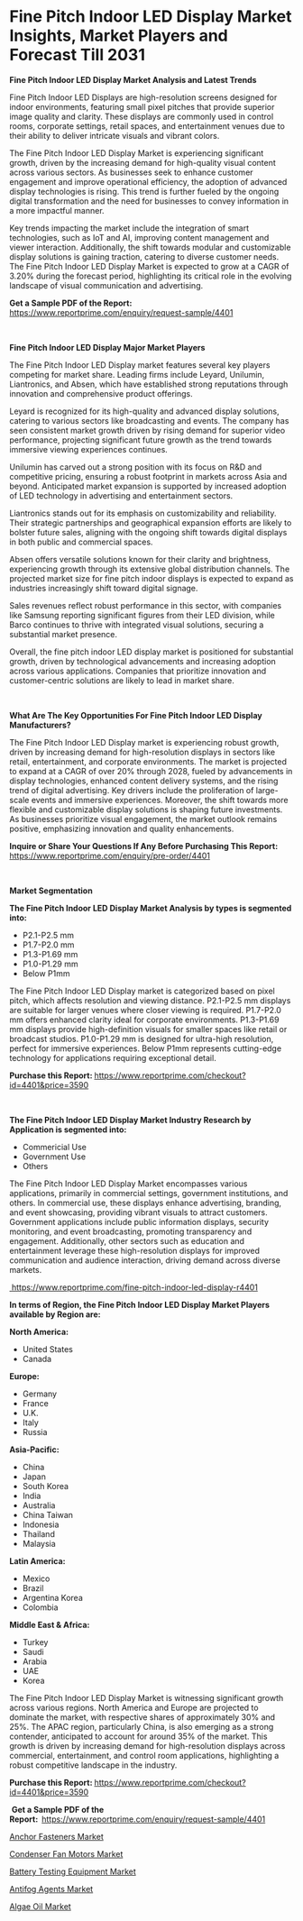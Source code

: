 <p><h1>Fine Pitch Indoor LED Display Market Insights, Market Players and Forecast Till 2031</h1></p><p><strong>Fine Pitch Indoor LED Display Market Analysis and Latest Trends</strong></p>
<p><p>Fine Pitch Indoor LED Displays are high-resolution screens designed for indoor environments, featuring small pixel pitches that provide superior image quality and clarity. These displays are commonly used in control rooms, corporate settings, retail spaces, and entertainment venues due to their ability to deliver intricate visuals and vibrant colors.</p><p>The Fine Pitch Indoor LED Display Market is experiencing significant growth, driven by the increasing demand for high-quality visual content across various sectors. As businesses seek to enhance customer engagement and improve operational efficiency, the adoption of advanced display technologies is rising. This trend is further fueled by the ongoing digital transformation and the need for businesses to convey information in a more impactful manner.</p><p>Key trends impacting the market include the integration of smart technologies, such as IoT and AI, improving content management and viewer interaction. Additionally, the shift towards modular and customizable display solutions is gaining traction, catering to diverse customer needs. The Fine Pitch Indoor LED Display Market is expected to grow at a CAGR of 3.20% during the forecast period, highlighting its critical role in the evolving landscape of visual communication and advertising.</p></p>
<p><strong>Get a Sample PDF of the Report:&nbsp;</strong> <a href="https://www.reportprime.com/enquiry/request-sample/4401?utm_campaign=1879&utm_medium=2&utm_source=Github&utm_content=ia&utm_term=24122024&utm_id=fine-pitch-indoor-led-display">https://www.reportprime.com/enquiry/request-sample/4401</a></p>
<p>&nbsp;</p>
<p><strong>Fine Pitch Indoor LED Display Major Market Players</strong></p>
<p><p>The Fine Pitch Indoor LED Display market features several key players competing for market share. Leading firms include Leyard, Unilumin, Liantronics, and Absen, which have established strong reputations through innovation and comprehensive product offerings.</p><p>Leyard is recognized for its high-quality and advanced display solutions, catering to various sectors like broadcasting and events. The company has seen consistent market growth driven by rising demand for superior video performance, projecting significant future growth as the trend towards immersive viewing experiences continues.</p><p>Unilumin has carved out a strong position with its focus on R&D and competitive pricing, ensuring a robust footprint in markets across Asia and beyond. Anticipated market expansion is supported by increased adoption of LED technology in advertising and entertainment sectors.</p><p>Liantronics stands out for its emphasis on customizability and reliability. Their strategic partnerships and geographical expansion efforts are likely to bolster future sales, aligning with the ongoing shift towards digital displays in both public and commercial spaces.</p><p>Absen offers versatile solutions known for their clarity and brightness, experiencing growth through its extensive global distribution channels. The projected market size for fine pitch indoor displays is expected to expand as industries increasingly shift toward digital signage.</p><p>Sales revenues reflect robust performance in this sector, with companies like Samsung reporting significant figures from their LED division, while Barco continues to thrive with integrated visual solutions, securing a substantial market presence.</p><p>Overall, the fine pitch indoor LED display market is positioned for substantial growth, driven by technological advancements and increasing adoption across various applications. Companies that prioritize innovation and customer-centric solutions are likely to lead in market share.</p></p>
<p>&nbsp;</p>
<p><strong>What Are The Key Opportunities For Fine Pitch Indoor LED Display Manufacturers?</strong></p>
<p><p>The Fine Pitch Indoor LED Display market is experiencing robust growth, driven by increasing demand for high-resolution displays in sectors like retail, entertainment, and corporate environments. The market is projected to expand at a CAGR of over 20% through 2028, fueled by advancements in display technologies, enhanced content delivery systems, and the rising trend of digital advertising. Key drivers include the proliferation of large-scale events and immersive experiences. Moreover, the shift towards more flexible and customizable display solutions is shaping future investments. As businesses prioritize visual engagement, the market outlook remains positive, emphasizing innovation and quality enhancements.</p></p>
<p><strong>Inquire or Share Your Questions If Any Before Purchasing This Report:</strong> <a href="https://www.reportprime.com/enquiry/pre-order/4401?utm_campaign=1879&utm_medium=2&utm_source=Github&utm_content=ia&utm_term=24122024&utm_id=fine-pitch-indoor-led-display">https://www.reportprime.com/enquiry/pre-order/4401</a></p>
<p>&nbsp;</p>
<p><strong>Market Segmentation</strong></p>
<p><strong>The Fine Pitch Indoor LED Display Market Analysis by types is segmented into:</strong></p>
<p><ul><li>P2.1-P2.5 mm</li><li>P1.7-P2.0 mm</li><li>P1.3-P1.69 mm</li><li>P1.0-P1.29 mm</li><li>Below P1mm</li></ul></p>
<p><p>The Fine Pitch Indoor LED Display market is categorized based on pixel pitch, which affects resolution and viewing distance. P2.1-P2.5 mm displays are suitable for larger venues where closer viewing is required. P1.7-P2.0 mm offers enhanced clarity ideal for corporate environments. P1.3-P1.69 mm displays provide high-definition visuals for smaller spaces like retail or broadcast studios. P1.0-P1.29 mm is designed for ultra-high resolution, perfect for immersive experiences. Below P1mm represents cutting-edge technology for applications requiring exceptional detail.</p></p>
<p><strong>Purchase this Report:&nbsp;</strong><a href="https://www.reportprime.com/checkout?id=4401&price=3590&utm_campaign=1879&utm_medium=2&utm_source=Github&utm_content=ia&utm_term=24122024&utm_id=fine-pitch-indoor-led-display">https://www.reportprime.com/checkout?id=4401&price=3590</a></p>
<p>&nbsp;</p>
<p><strong>The Fine Pitch Indoor LED Display Market Industry Research by Application is segmented into:</strong></p>
<p><ul><li>Commericial Use</li><li>Government Use</li><li>Others</li></ul></p>
<p><p>The Fine Pitch Indoor LED Display Market encompasses various applications, primarily in commercial settings, government institutions, and others. In commercial use, these displays enhance advertising, branding, and event showcasing, providing vibrant visuals to attract customers. Government applications include public information displays, security monitoring, and event broadcasting, promoting transparency and engagement. Additionally, other sectors such as education and entertainment leverage these high-resolution displays for improved communication and audience interaction, driving demand across diverse markets.</p></p>
<p><a href="https://www.reportprime.com/fine-pitch-indoor-led-display-r4401?utm_campaign=1879&utm_medium=2&utm_source=Github&utm_content=ia&utm_term=24122024&utm_id=fine-pitch-indoor-led-display">&nbsp;https://www.reportprime.com/fine-pitch-indoor-led-display-r4401</a></p>
<p><strong>In terms of Region, the Fine Pitch Indoor LED Display Market Players available by Region are:</strong></p>
<p>
    <p> <strong> North America: </strong>
        <ul>
            <li>United States</li>
            <li>Canada</li>
        </ul>
        </p> 
    <p> <strong> Europe: </strong>
        <ul>
            <li>Germany</li>
            <li>France</li>
            <li>U.K.</li>
            <li>Italy</li>
            <li>Russia</li>
        </ul>
        </p> 
    <p> <strong> Asia-Pacific: </strong>
        <ul>
            <li>China</li>
            <li>Japan</li>
            <li>South Korea</li>
            <li>India</li>
            <li>Australia</li>
            <li>China Taiwan</li>
            <li>Indonesia</li>
            <li>Thailand</li>
            <li>Malaysia</li>
        </ul>
        </p> 
    <p> <strong> Latin America: </strong>
        <ul>
            <li>Mexico</li>
            <li>Brazil</li>
            <li>Argentina Korea</li>
            <li>Colombia</li>
        </ul>
        </p> 
    <p> <strong> Middle East & Africa: </strong>
        <ul>
            <li>Turkey</li>
            <li>Saudi</li>
            <li>Arabia</li>
            <li>UAE</li>
            <li>Korea</li>
        </ul>
    </p>
    </p>
<p><p>The Fine Pitch Indoor LED Display Market is witnessing significant growth across various regions. North America and Europe are projected to dominate the market, with respective shares of approximately 30% and 25%. The APAC region, particularly China, is also emerging as a strong contender, anticipated to account for around 35% of the market. This growth is driven by increasing demand for high-resolution displays across commercial, entertainment, and control room applications, highlighting a robust competitive landscape in the industry.</p></p>
<p><strong>Purchase this Report: </strong><a href="https://www.reportprime.com/checkout?id=4401&price=3590&utm_campaign=1879&utm_medium=2&utm_source=Github&utm_content=ia&utm_term=24122024&utm_id=fine-pitch-indoor-led-display">https://www.reportprime.com/checkout?id=4401&price=3590</a></p>
<p>&nbsp;<strong>Get a Sample PDF of the Report:&nbsp;&nbsp;</strong><a href="https://www.reportprime.com/enquiry/request-sample/4401?utm_campaign=1879&utm_medium=2&utm_source=Github&utm_content=ia&utm_term=24122024&utm_id=fine-pitch-indoor-led-display">https://www.reportprime.com/enquiry/request-sample/4401</a></p>
<p><strong></strong></p>
<p><p><a href="https://www.linkedin.com/pulse/revenue-forecast-anchor-fasteners-market-projected-54-cagr-from-2mvkf?utm_campaign=1879&utm_medium=2&utm_source=Github&utm_content=ia&utm_term=24122024&utm_id=fine-pitch-indoor-led-display">Anchor Fasteners Market</a></p><p><a href="https://www.linkedin.com/pulse/a-mkt-nova-vc8zf?utm_campaign=1879&utm_medium=2&utm_source=Github&utm_content=ia&utm_term=24122024&utm_id=fine-pitch-indoor-led-display">Condenser Fan Motors Market</a></p><p><a href="https://www.linkedin.com/pulse/global-battery-testing-equipment-market-trends-applications-1wtde?utm_campaign=1879&utm_medium=2&utm_source=Github&utm_content=ia&utm_term=24122024&utm_id=fine-pitch-indoor-led-display">Battery Testing Equipment Market</a></p><p><a href="https://www.linkedin.com/pulse/global-antifog-agents-markets-growth-journey-current-size-142-r1ajf?utm_campaign=1879&utm_medium=2&utm_source=Github&utm_content=ia&utm_term=24122024&utm_id=fine-pitch-indoor-led-display">Antifog Agents Market</a></p><p><a href="https://www.linkedin.com/pulse/understanding-global-algae-oil-marketsgrowth-potential-acagrof-zmznf?utm_campaign=1879&utm_medium=2&utm_source=Github&utm_content=ia&utm_term=24122024&utm_id=fine-pitch-indoor-led-display">Algae Oil Market</a></p></p>